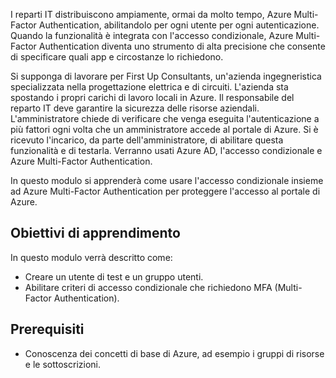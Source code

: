 I reparti IT distribuiscono ampiamente, ormai da molto tempo, Azure Multi-Factor Authentication, abilitandolo per ogni utente per ogni autenticazione. Quando la funzionalità è integrata con l'accesso condizionale, Azure Multi-Factor Authentication diventa uno strumento di alta precisione che consente di specificare quali app e circostanze lo richiedono.

Si supponga di lavorare per First Up Consultants, un'azienda ingegneristica specializzata nella progettazione elettrica e di circuiti. L'azienda sta spostando i propri carichi di lavoro locali in Azure. Il responsabile del reparto IT deve garantire la sicurezza delle risorse aziendali. L'amministratore chiede di verificare che venga eseguita l'autenticazione a più fattori ogni volta che un amministratore accede al portale di Azure. Si è ricevuto l'incarico, da parte dell'amministratore, di abilitare questa funzionalità e di testarla. Verranno usati Azure AD, l'accesso condizionale e Azure Multi-Factor Authentication.

In questo modulo si apprenderà come usare l'accesso condizionale insieme ad Azure Multi-Factor Authentication per proteggere l'accesso al portale di Azure.

## <a name="learning-objectives"></a>Obiettivi di apprendimento

In questo modulo verrà descritto come:

- Creare un utente di test e un gruppo utenti.
- Abilitare criteri di accesso condizionale che richiedono MFA (Multi-Factor Authentication).

## <a name="prerequisites"></a>Prerequisiti

- Conoscenza dei concetti di base di Azure, ad esempio i gruppi di risorse e le sottoscrizioni.
